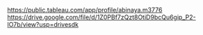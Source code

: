 https://public.tableau.com/app/profile/abinaya.m3776
https://drive.google.com/file/d/1Z0PBf7zQzt8OtiD9bcQu6gip_P2-lO7b/view?usp=drivesdk
